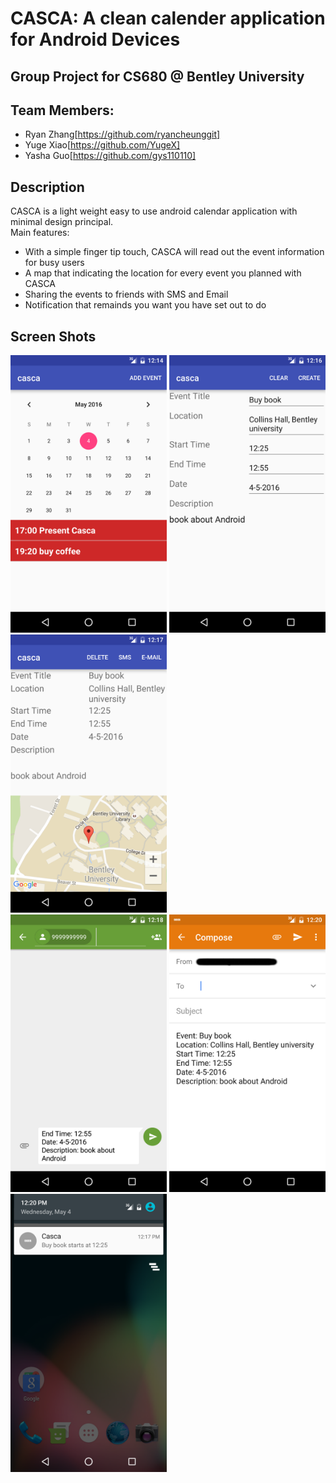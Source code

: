 # CASCA: A clean calender application for Android Devices
## Group Project for CS680 @ Bentley University
## Team Members: 
  + Ryan Zhang[https://github.com/ryancheunggit]    
  + Yuge Xiao[https://github.com/YugeX]    
  + Yasha Guo[https://github.com/gys110110]    
## Description   
CASCA is a light weight easy to use android calendar application with minimal design principal.   
Main features:
  + With a simple finger tip touch, CASCA will read out the event information for busy users
  + A map that indicating the location for every event you planned with CASCA
  + Sharing the events to friends with SMS and Email
  + Notification that remainds you want you have set out to do
## Screen Shots     
<img src = "ScreenShots/MainActivity.png" width = 250>
<img src = "ScreenShots/addEvent.png" width = 250>
<img src = "ScreenShots/displayDetail.png" width = 250>      
<br/>
<img src = "ScreenShots/sendViaSMS.png" width = 250>
<img src = "ScreenShots/sendViaEmail.png" width = 250>
<img src = "ScreenShots/notification.png" width = 250>

